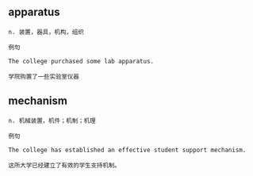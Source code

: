 ## apparatus
```
n. 装置，器具，机构，组织

例句

The college purchased some lab apparatus.

学院购置了一些实验室仪器
```
## mechanism
```
n. 机械装置，机件；机制；机理

例句

The college has established an effective student support mechanism.

这所大学已经建立了有效的学生支持机制。
```